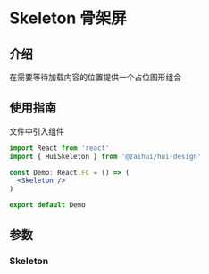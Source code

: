 # Skeleton 骨架屏

## 介绍

在需要等待加载内容的位置提供一个占位图形组合

## 使用指南

文件中引入组件

```jsx
import React from 'react'
import { HuiSkeleton } from '@zaihui/hui-design'

const Demo: React.FC = () => (
  <Skeleton />
)

export default Demo
```

## 参数

### Skeleton

<auto-doc path="components/Skeleton/index.tsx" />

<demo-phone page="/pages/Skeleton/Skeleton" />
